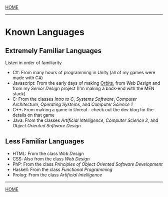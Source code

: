 
[HOME](https://avijr.com)

---

# Known Languages

## Extremely Familiar Languages
Listen in order of familiarity

- C#: From many hours of programming in Unity (all of my games were made with C#)
- Javascript: From the early days of making [Orbits](https://avijr.com/Orbits), from *Web Design* and from my *Senior Design* project (I'm making a back-end with the MEN stack)
- C: From the classes *Intro to C*, *Systems Software*, *Computer Architecture*, *Operating Systems*, and *Computer Science 1*
- C++: From making a game in Unreal - check out the dev blog for the details on that game
- Java: From the classes *Artificial Intelligence*, *Computer Science 2*, and *Object Oriented Software Design*

## Less Familiar Languages

- HTML: From the class *Web Design*
- CSS: Also from the class *Web Design*
- PhP: From the class *Principles of Object Oriented Software Development*
- Haskell: From the class *Functional Programming*
- Prolog: From the class *Artificial Intelligence*

---

[HOME](https://avijr.com)
